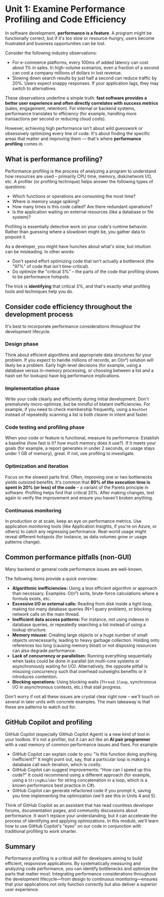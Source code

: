 # Unit 1: Examine Performance Profiling and Code Efficiency

In software development, **performance is a feature**. A program might be functionally correct, but if it's too slow or resource-hungry, users become frustrated and business opportunities can be lost.

Consider the following industry observations:

- For e-commerce platforms, every 100ms of added latency can cost about 1% in sales. In high-volume scenarios, even a fraction of a second can cost a company millions of dollars in lost revenue.
- Slowing down search results by just half a second can reduce traffic by 20%. Users expect snappy responses. If your application lags, they may switch to alternatives.

These observations underline a simple truth: **fast software provides a better user experience and often directly correlates with success metrics** (sales, engagement, retention). For internal or backend systems, performance translates to efficiency (for example, handling more transactions per second or reducing cloud costs).

However, achieving high performance isn't about wild guesswork or obsessively optimizing every line of code. It's about finding the specific areas that matter and improving them — that's where **performance profiling** comes in.

## What is performance profiling?

Performance profiling is the process of analyzing a program to understand how resources are used – primarily CPU time, memory, disk/network I/O, etc. A profiler (or profiling technique) helps answer the following types of questions:

- Which functions or operations are consuming the most time?
- Where is memory usage spiking?
- How many times is this code called? Are there redundant operations?
- Is the application waiting on external resources (like a database or file system)?

Profiling is essentially detective work on your code's runtime behavior. Rather than guessing where a slowdown might be, you gather data to pinpoint it.

As a developer, you might have hunches about what's slow, but intuition can be misleading. In other words:

- Don't spend effort optimizing code that isn't actually a bottleneck (the "97%" of code that isn't time-critical).
- Do optimize the "critical 3%" – the parts of the code that profiling shows to be performance hotspots.

The trick is **identifying** that critical 3%, and that's exactly what profiling tools and techniques help you do.

## Consider code efficiency throughout the development process

It's best to incorporate performance considerations throughout the development lifecycle.

### Design phase

Think about efficient algorithms and appropriate data structures for your problem. If you expect to handle millions of records, an O(n²) solution will likely be a problem. Early high-level decisions (for example, using a database versus in-memory processing, or choosing between a list and a hash set for lookups) have big performance implications.

### Implementation phase

Write your code clearly and efficiently during initial development. Don't prematurely micro-optimize, but be mindful of blatant inefficiencies. For example, if you need to check membership frequently, using a `HashSet` instead of repeatedly scanning a list is both clearer in intent and faster.

### Code testing and profiling phase

When your code or feature is functional, measure its performance. Establish a baseline (how fast is it? how much memory does it use?). If it meets your goals (for example, a report generates in under 2 seconds, or usage stays under 1 GB of memory), great. If not, use profiling to investigate.

### Optimization and iteration

Focus on the slowest parts first. Often, improving one or two bottlenecks yields outsized benefits. It's common that **80% of the execution time is spent in 20% (or less) of the code** – a variant of the Pareto principle in software. Profiling helps find that critical 20%. After making changes, test again to verify the improvement and ensure you haven't broken anything.

### Continuous monitoring

In production or at scale, keep an eye on performance metrics. Use application monitoring tools (like Application Insights, if you're on Azure, or others) to catch any regressing performance. Real-world usage might reveal different hotspots (for instance, as data volumes grow or usage patterns change).

## Common performance pitfalls (non-GUI)

Many backend or general code performance issues are well-known.

The following items provide a quick overview:

- **Algorithmic inefficiencies:** Using a less efficient algorithm or approach than necessary. Examples: O(n²) sorts, brute-force calculations where a formula exists, etc.
- **Excessive I/O or external calls:** Reading from disk inside a tight loop, making too many database queries (N+1 query problem), or blocking network calls on the main thread.
- **Inefficient data access patterns:** For instance, not using indexes in database queries, or repeatedly searching a list instead of using a lookup structure.
- **Memory misuse:** Creating large objects or a huge number of small objects unnecessarily, leading to heavy garbage collection. Holding onto references too long (causing memory bloat) or not disposing resources can also degrade performance.
- **Lack of concurrency or parallelism:** Running everything sequentially when tasks could be done in parallel (on multi-core systems or asynchronously waiting for I/O). Alternatively, the opposite pitfall is misusing concurrency such that overhead outweighs benefits or it introduces contention.
- **Blocking operations:** Using blocking waits (`Thread.Sleep`, synchronous I/O in asynchronous contexts, etc.) that stall progress.

Don't worry if not all these issues are crystal clear right now – we'll touch on several in later units with concrete examples. The main takeaway is that these are patterns to watch out for.

## GitHub Copilot and profiling

GitHub Copilot (especially GitHub Copilot Agent) is a new kind of tool in your toolbox. It's not a profiler, but it can act like an **AI pair programmer** with a vast memory of common performance issues and fixes. For example:

- GitHub Copilot can explain code to you: "Is this function doing anything inefficient?" It might point out, say, that a particular loop is making a database call each iteration, which is costly.
- GitHub Copilot can suggest improvements: "How can I speed up this code?" It could recommend using a different approach (for example, using a `StringBuilder` for string concatenation in a loop, which is a known performance best practice in C#).
- GitHub Copilot can generate refactored code if you prompt it, saving you time implementing the optimization (we'll see this in Units 4 and 5).

Think of GitHub Copilot as an assistant that has read countless developer forums, documentation pages, and community discussions about performance. It won't replace your understanding, but it can accelerate the process of identifying and applying optimizations. In this module, we'll learn how to use GitHub Copilot's "eyes" on our code in conjunction with traditional profiling to work smarter.

## Summary

Performance profiling is a critical skill for developers aiming to build efficient, responsive applications. By systematically measuring and analyzing code performance, you can identify bottlenecks and optimize the parts that matter most. Integrating performance considerations throughout the development lifecycle—from design to continuous monitoring—ensures that your applications not only function correctly but also deliver a superior user experience.
